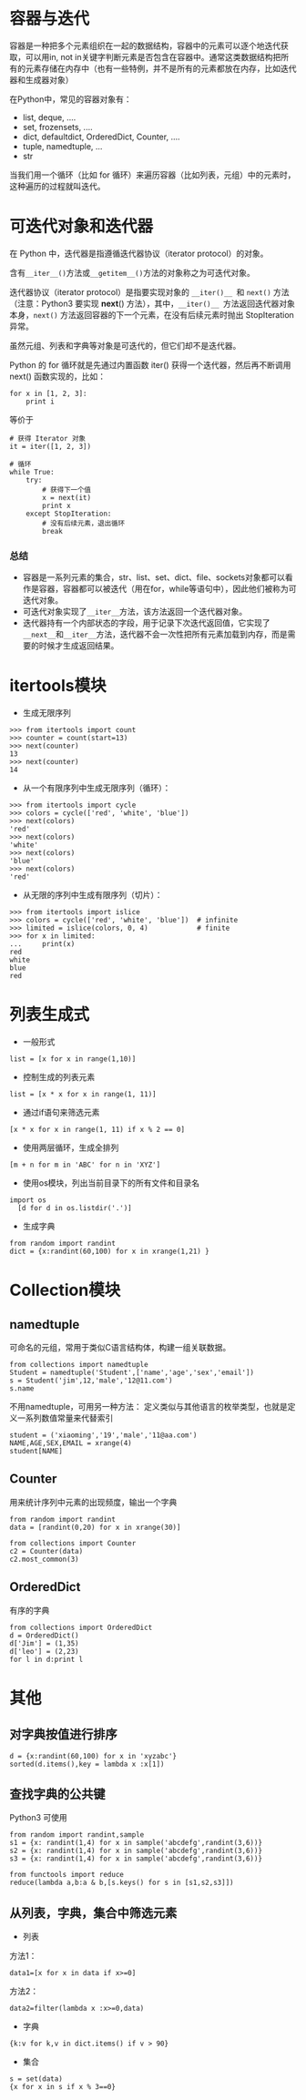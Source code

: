 # 容器与迭代
容器是一种把多个元素组织在一起的数据结构，容器中的元素可以逐个地迭代获取，可以用in, not in关键字判断元素是否包含在容器中。通常这类数据结构把所有的元素存储在内存中（也有一些特例，并不是所有的元素都放在内存，比如迭代器和生成器对象）

在Python中，常见的容器对象有：

- list, deque, ....
- set, frozensets, ....
- dict, defaultdict, OrderedDict, Counter, ....
- tuple, namedtuple, …
- str

当我们用一个循环（比如 for 循环）来遍历容器（比如列表，元组）中的元素时，这种遍历的过程就叫迭代。

# 可迭代对象和迭代器

在 Python 中，迭代器是指遵循迭代器协议（iterator protocol）的对象。

含有``` __iter__() ```方法或``` __getitem__() ```方法的对象称之为可迭代对象。

迭代器协议（iterator protocol）是指要实现对象的 ```__iter()__ ```和 ```next()``` 方法（注意：Python3 要实现 __next__() 方法），其中，```__iter()__ ```方法返回迭代器对象本身，```next()``` 方法返回容器的下一个元素，在没有后续元素时抛出 StopIteration 异常。

虽然元组、列表和字典等对象是可迭代的，但它们却不是迭代器。

Python 的 for 循环就是先通过内置函数 iter() 获得一个迭代器，然后再不断调用 next() 函数实现的，比如：

```
for x in [1, 2, 3]:
    print i
```

等价于

```
# 获得 Iterator 对象
it = iter([1, 2, 3])

# 循环
while True:
    try:
        # 获得下一个值
        x = next(it)
        print x
    except StopIteration:
        # 没有后续元素，退出循环
        break
```

### 总结
- 容器是一系列元素的集合，str、list、set、dict、file、sockets对象都可以看作是容器，容器都可以被迭代（用在for，while等语句中），因此他们被称为可迭代对象。
- 可迭代对象实现了```__iter__```方法，该方法返回一个迭代器对象。
- 迭代器持有一个内部状态的字段，用于记录下次迭代返回值，它实现了```__next__```和```__iter__```方法，迭代器不会一次性把所有元素加载到内存，而是需要的时候才生成返回结果。

# itertools模块
- 生成无限序列

```
>>> from itertools import count
>>> counter = count(start=13)
>>> next(counter)
13
>>> next(counter)
14
```
- 从一个有限序列中生成无限序列（循环）：

```
>>> from itertools import cycle
>>> colors = cycle(['red', 'white', 'blue'])
>>> next(colors)
'red'
>>> next(colors)
'white'
>>> next(colors)
'blue'
>>> next(colors)
'red'
```
- 从无限的序列中生成有限序列（切片）：

```
>>> from itertools import islice
>>> colors = cycle(['red', 'white', 'blue'])  # infinite
>>> limited = islice(colors, 0, 4)            # finite
>>> for x in limited:                         
...     print(x)
red
white
blue
red
```



# 列表生成式

- 一般形式


```
list = [x for x in range(1,10)]
```

 
- 控制生成的列表元素
 
 
```
list = [x * x for x in range(1, 11)]
```


- 通过if语句来筛选元素


```
[x * x for x in range(1, 11) if x % 2 == 0]
```
- 使用两层循环，生成全排列


```
[m + n for m in 'ABC' for n in 'XYZ']
```

- 使用os模块，列出当前目录下的所有文件和目录名

```
import os
  [d for d in os.listdir('.')]
```

- 生成字典

```
from random import randint
dict = {x:randint(60,100) for x in xrange(1,21) }
```



# Collection模块
## namedtuple
可命名的元组，常用于类似C语言结构体，构建一组关联数据。

```
from collections import namedtuple
Student = namedtuple('Student',['name','age','sex','email'])
s = Student('jim',12,'male','12@11.com')
s.name
```
不用namedtuple，可用另一种方法：
定义类似与其他语言的枚举类型，也就是定义一系列数值常量来代替索引
```
student = ('xiaoming','19','male','11@aa.com')
NAME,AGE,SEX,EMAIL = xrange(4)
student[NAME]
```
## Counter
用来统计序列中元素的出现频度，输出一个字典
```
from random import randint
data = [randint(0,20) for x in xrange(30)]

from collections import Counter
c2 = Counter(data)
c2.most_common(3)
```

## OrderedDict
有序的字典

```
from collections import OrderedDict
d = OrderedDict()
d['Jim'] = (1,35)
d['leo'] = (2,23)
for l in d:print l
```
# 其他
## 对字典按值进行排序

```
d = {x:randint(60,100) for x in 'xyzabc'}
sorted(d.items(),key = lambda x :x[1])
```

## 查找字典的公共键
Python3 可使用

```
from random import randint,sample
s1 = {x: randint(1,4) for x in sample('abcdefg',randint(3,6))}
s2 = {x: randint(1,4) for x in sample('abcdefg',randint(3,6))}
s3 = {x: randint(1,4) for x in sample('abcdefg',randint(3,6))}

from functools import reduce
reduce(lambda a,b:a & b,[s.keys() for s in [s1,s2,s3]])
```

## 从列表，字典，集合中筛选元素

- 列表

方法1：

```
data1=[x for x in data if x>=0]
```

方法2：


```
data2=filter(lambda x :x>=0,data)
```

- 字典

```
{k:v for k,v in dict.items() if v > 90}
```

- 集合


```
s = set(data)
{x for x in s if x % 3==0}
```
